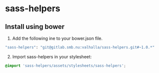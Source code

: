 # sass-helpers

## Install using bower

1. Add the following ine to your bower.json file.
```bash
"sass-helpers": "git@gitlab.smb.nu:valhalla/sass-helpers.git#~1.0.*"
```

2. Import sass-helpers in your stylesheet:

```scss
@import 'sass-helpers/assets/stylesheets/sass-helpers';
```
